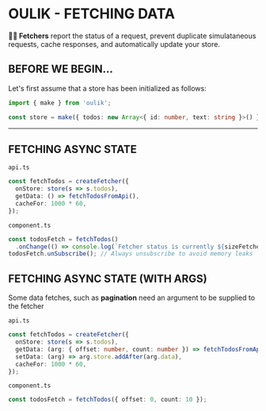 # OULIK - FETCHING DATA #

**🐕‍🦺 Fetchers** report the status of a request, prevent duplicate simulataneous requests, cache responses, and automatically update your store. 

## BEFORE WE BEGIN... ##  
Let's first assume that a store has been initialized as follows:
```Typescript
import { make } from 'oulik';

const store = make({ todos: new Array<{ id: number, text: string }>() }); 
```
---
## FETCHING ASYNC STATE ##

`api.ts`
```Typescript
const fetchTodos = createFetcher({
  onStore: store(s => s.todos),
  getData: () => fetchTodosFromApi(),
  cacheFor: 1000 * 60,
});
```

`component.ts`
```Typescript
const todosFetch = fetchTodos()
  .onChange(() => console.log(`Fetcher status is currently ${sizeFetcher.status}`));
todosFetch.unSubscribe(); // Always unsubscribe to avoid memory leaks
```

## FETCHING ASYNC STATE (WITH ARGS) ##
Some data fetches, such as **pagination** need an argument to be supplied to the fetcher

`api.ts`
```Typescript
const fetchTodos = createFetcher({
  onStore: store(s => s.todos),
  getData: (arg: { offset: number, count: number }) => fetchTodosFromApi(arg.offset, arg.count),
  setData: (arg) => arg.store.addAfter(arg.data),
  cacheFor: 1000 * 60,
});
```

`component.ts`
```Typescript
const todosFetch = fetchTodos({ offset: 0, count: 10 });
```